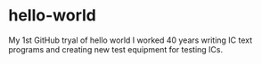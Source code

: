 # hello-world
My 1st GitHub tryal of hello world
I worked 40 years writing IC text programs and creating new test equipment for testing ICs.
